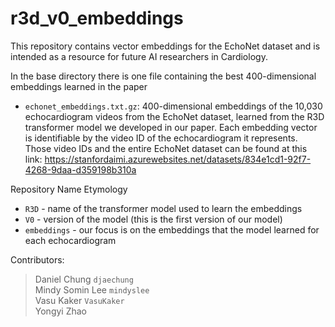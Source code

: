 # r3d_v0_embeddings
This repository contains vector embeddings for the EchoNet dataset and is intended as a resource for future AI researchers in Cardiology.

In the base directory there is one file containing the best 400-dimensional embeddings learned in the paper
* `echonet_embeddings.txt.gz`: 400-dimensional embeddings of the 10,030 echocardiogram videos from the EchoNet dataset, learned from the R3D transformer model we developed in our paper. Each embedding vector is identifiable by the video ID of the echocardiogram it represents. Those video IDs and the entire EchoNet dataset can be found at this link: https://stanfordaimi.azurewebsites.net/datasets/834e1cd1-92f7-4268-9daa-d359198b310a

Repository Name Etymology
* `R3D` - name of the transformer model used to learn the embeddings
* `V0` - version of the model (this is the first version of our model)
* `embeddings` - our focus is on the embeddings that the model learned for each echocardiogram

Contributors:
> Daniel Chung `djaechung` <br /> Mindy Somin Lee `mindyslee` <br /> Vasu Kaker `VasuKaker` <br /> Yongyi Zhao

